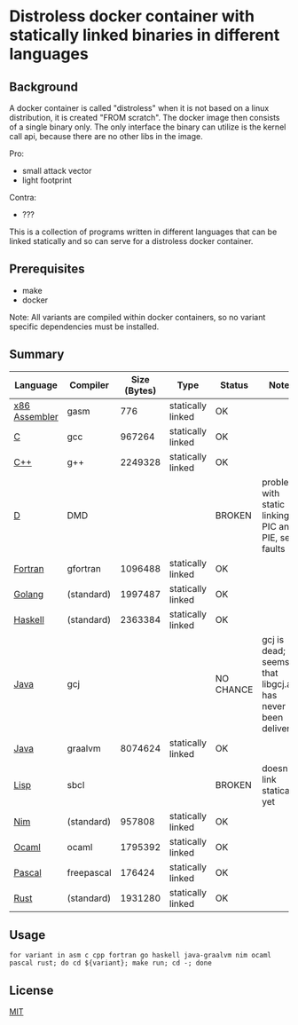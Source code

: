 # Distroless docker container with statically linked binaries in different languages

## Background
A docker container is called "distroless" when it is not based on a linux distribution, it is created "FROM scratch". The docker image then consists of a single binary only. The only interface the binary can utilize is the kernel call api, because there are no other libs in the image.

Pro:
- small attack vector
- light footprint

Contra:
- ???

This is a collection of programs written in different languages that can be linked statically and so can serve for a distroless docker container.

## Prerequisites
* make
* docker

Note: All variants are compiled within docker containers, so no variant specific dependencies must be installed.

## Summary

| Language  | Compiler | Size (Bytes) | Type | Status | Notes |   
|-----------|------|------|------|------|-------|
| [x86 Assembler](./asm) | gasm | 776  | statically linked | OK |       |
| [C](./c)  |  gcc |967264 | statically linked | OK |       |
| [C++](./cpp) | g++ | 2249328 | statically linked | OK |       |
| [D](./d) | DMD |  | | BROKEN | problems with static linking, PIC and PIE, seg faults |
| [Fortran](./fortran) | gfortran | 1096488 | statically linked | OK |       |
| [Golang](./go) | (standard) | 1997487 | statically linked | OK |       |
| [Haskell](./haskell) | (standard) | 2363384 | statically linked | OK |       |
| [Java](./java-gcj) | gcj | | | NO CHANCE | gcj is dead; seems that libgcj.a has never been delivered |
| [Java](./java-graalvm) | graalvm | 8074624 | statically linked | OK | |
| [Lisp](./lisp) | sbcl |  | | BROKEN | doesn't link statically, yet |
| [Nim](./nim) | (standard) | 957808 | statically linked | OK |
| [Ocaml](./ocaml) | ocaml | 1795392 | statically linked | OK |       |
| [Pascal](./pascal) | freepascal | 176424 | statically linked | OK |       |
| [Rust](./rust) | (standard) | 1931280 | statically linked | OK |       |

## Usage

```
for variant in asm c cpp fortran go haskell java-graalvm nim ocaml pascal rust; do cd ${variant}; make run; cd -; done
```

## License
[MIT](./license.txt)
